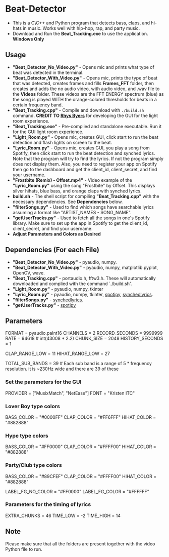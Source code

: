 # Beat-Detector
* This is a C\C++ and Python program that detects bass, claps, and hi-hats in music. Works well with hip-hop, rap, and party music.
* Download and Run the **Beat_Tracking.exe** to use the application. **Windows Only**

## Usage
* **"Beat_Detector_No_Video.py"** - Opens mic and prints what type of beat was detected in the terminal.
* **"Beat_Detector_With_Video.py"** - Opens mic, prints the type of beat that was detected, creates frames and fills **Frames_FFT** folder, then creates and adds the no audio video, with audio video, and .wav file  to the **Videos** folder. These videos are the FFT ENERGY spectrum (blue) as the song is played WITH the orange-colored thresholds for beats in a certain frequency band.
* **"Beat_Tracking.cpp"** - Compile and download with `./build.sh` command. **CREDIT TO [Rhys Byers](https://github.com/rhys-b)** for developing the GUI for the light room experience.
* **"Beat_Tracking.exe"** - Pre-complied and standalone executable. Run it for the GUI light room experience.
* **"Light_Room.py"** - Opens mic, creates GUI, click start to run the beat detection and flash lights on screen to the beat.
* **"Lyric_Room.py"** - Opens mic, creates GUI, you play a song from Spotify, then click start to run the beat detection and synched lyrics. Note that the program will try to find the lyrics. If not the program simply does not display them. Also, you need to register your app on Spotify then go to the dashboard and get the client_id, client_secret, and find your username.
* **"Frostbite (Remix) - Offset.mp4"** - Video example of the **"Lyric_Room.py"** using the song "Frostbite" by Offset. This displays silver hihats, blue bass, and orange claps with synched lyrics.
* **build.sh** - The shell script for compiling **"Beat_Tracking.cpp"** with the necessary dependencies. See **Dependencies** below.
* **"filterSongs.py"** - Used to find which songs have searchable lyrics assuming a format like "ARTIST_NAMES - SONG_NAME".
* **"getUserTracks.py"** - Used to fetch all the songs in one's Spotify library. Make sure to set up the app in Spotify to get the client_id, client_secret, and find your username.
*  **Adjust Parameters and Colors as Desired**

## Dependencies (For each File)
* **"Beat_Detector_No_Video.py"** - pyaudio, numpy.
* **"Beat_Detector_With_Video.py"** - pyaudio, numpy, matplotlib.pyplot, OpenCV, wave.
* **"Beat_Tracking.cpp"** - portaudio.h, fftw3.h. These will automatically downloaded and complied with the command `./build.sh'.
* **"Light_Room.py"** - pyaudio, numpy, tkinter
* **"Lyric_Room.py"** - pyaudio, numpy, tkinter, [spotipy](https://github.com/spotipy-dev/spotipy), [synchedlyrics](https://github.com/rtcq/syncedlyrics).
* **"filterSongs.py"** - [synchedlyrics](https://github.com/rtcq/syncedlyrics).
* **"getUserTracks.py"** - [spotipy](https://github.com/spotipy-dev/spotipy)

## Parameters
FORMAT              = pyaudio.paInt16
CHANNELS            = 2
RECORD_SECONDS      = 9999999
RATE                = 94618  # int(43008 * 2.2)
CHUNK_SIZE          = 2048
HISTORY_SECONDS     = 1

CLAP_RANGE_LOW      = 11
HIHAT_RANGE_LOW     = 27

TOTAL_SUB_BANDS     = 39  # Each sub band is a range of 5 * frequency resolution. it is ~230Hz wide and there are 39 of these

### Set the parameters for the GUI
PROVIDER = ["MusixMatch", "NetEase"]
FONT = "Kristen ITC"

### Lover Boy type colors
BASS_COLOR = "#0000FF"
CLAP_COLOR = "#FF6FFF"
HIHAT_COLOR = "#882888"

### Hype type colors
BASS_COLOR = "#FF0000"
CLAP_COLOR = "#FFFF00"
HIHAT_COLOR = "#882888"

### Party/Club type colors
BASS_COLOR = "#89CFEF"
CLAP_COLOR = "#FFFF00"
HIHAT_COLOR = "#882888"

LABEL_FG_NO_COLOR = "#FF0000"
LABEL_FG_COLOR = "#FFFFFF"

### Parameters for the timing of lyrics
EXTRA_CHUNKS = 46
TIME_LOW = -2
TIME_HIGH = 14


## Note
Please make sure that all the folders are present together with the video Python file to run.
